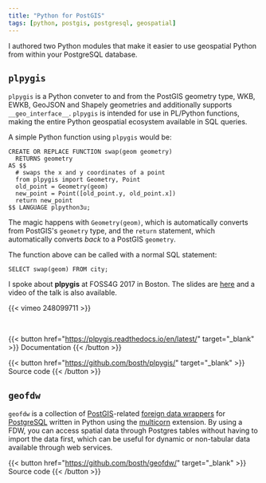 ```yaml
---
title: "Python for PostGIS"
tags: [python, postgis, postgresql, geospatial]
---
```


I authored two Python modules that make it easier to use geospatial Python from within your PostgreSQL database.

## ``plpygis``

``plpygis`` is a Python conveter to and from the PostGIS geometry type, WKB, EWKB, GeoJSON and Shapely geometries and additionally supports `__geo_interface__`. ``plpygis`` is intended for use in PL/Python functions, making the entire Python geospatial ecosystem available in SQL queries.

A simple Python function using `plpygis` would be:

```postgresql
CREATE OR REPLACE FUNCTION swap(geom geometry)
  RETURNS geometry
AS $$
  # swaps the x and y coordinates of a point
  from plpygis import Geometry, Point
  old_point = Geometry(geom)
  new_point = Point([old_point.y, old_point.x])
  return new_point
$$ LANGUAGE plpython3u;
```

The magic happens with `Geometry(geom)`, which is automatically converts from PostGIS's `geometry` type, and the `return` statement, which automatically converts *back* to a PostGIS `geometry`.

The function above can be called with a normal SQL statement:

```postgresql
SELECT swap(geom) FROM city;
```

I spoke about **plpygis** at FOSS4G 2017 in Boston. The slides are [here](https://2017.foss4g.org/post_conference/Extending-PostGIS-with-Python.pdf) and a video of the talk is also available.

{{< vimeo 248099711 >}}

<br/>

{{< button href="https://plpygis.readthedocs.io/en/latest/" target="_blank" >}}
Documentation
{{< /button >}}

{{< button href="https://github.com/bosth/plpygis/" target="_blank" >}}
Source code
{{< /button >}}


## ``geofdw``

``geofdw`` is a collection of [PostGIS](http://postgis.net)-related [foreign data wrappers](https://wiki.postgresql.org/wiki/Foreign_data_wrappers) for [PostgreSQL](http://postgresql.org) written in Python using the [multicorn](http://multicorn.org) extension. By using a FDW, you can access spatial data through Postgres tables without having to import the data first, which can be useful for dynamic or non-tabular data available through web services.

{{< button href="https://github.com/bosth/geofdw/" target="_blank" >}}
Source code
{{< /button >}}
